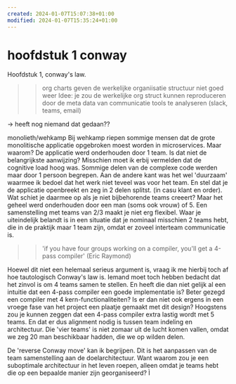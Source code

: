 ```yaml
---
created: 2024-01-07T15:07:38+01:00
modified: 2024-01-07T15:35:24+01:00
---
```


# hoofdstuk 1 conway

Hoofdstuk 1, conway's law. 
>> org charts geven de werkelijke organiisatie structuur niet goed weer
Idee: je zou de werkelijke org struct kunnen reproduceren door de meta data van communicatie tools te analyseren (slack, teams, email)

-> heeft nog niemand dat gedaan??


monolieth/wehkamp
Bij wehkamp riepen sommige mensen dat de grote monolitische applicatie opgebroken moest worden in microservices. 
Maar waarom?
De applicatie werd onderhouden door 1 team. Is dat niet de belangrijkste aanwijzing?
Misschien moet ik erbij vermelden dat de cognitive load hoog was. Sommige delen van de complexe code werden maar door 1 persoon begrepen. Aan de andere kant was het wel 'duurzaam' waarmee ik bedoel dat het werk niet teveel was voor het team.
En stel dat je de applicatie openbreekt en zeg in 2 delen splitst. (in casu klant en order). Wat schiet je daarmee op als je niet bijbehorende teams creeert? Maar het geheel werd onderhouden door een man (soms ook vrouw) of 5. Een samenstelling met teams van 2/3 maakt je niet erg flexibel. Waar je uiteindelijk belandt is in een situatie dat je nominaal misschien 2 teams hebt, die in de praktijk maar 1 team zijn, omdat er zoveel interteam communicatie is.


>>'if you have four groups working on a compiler, you'll get a 4-pass compiler' (Eric Raymond)

Hoewel dit niet een helemaal serieus argument is, vraag ik me hierbij toch af hoe tautologisch Conway's law is. Iemand moet toch hebben bedacht dat het zinvol is om 4 teams samen te stellen. En heeft die dan niet gelijk al een intuitie dat een 4-pass compiler een goede implementatie is? Beter gezegd een compiler met 4 kern-functionaliteiten?
Is er dan  niet ook ergens in een vroege fase van het project een plaatje gemaakt met dit design?
Hoogstens zou je kunnen zeggen dat een 4-pass compiler extra lastig wordt met 5 teams. En dat er dus alignment nodig is tussen team indeling en architectuur. 
Die 'vier teams' is niet zomaar uit de lucht komen vallen, omdat we zeg 20 man beschikbaar hadden, die we op wilden delen. 

De 'reverse Conway move' kan ik begrijpen. Dit is het aanpassen van de team samenstelling aan de doelarchitectuur. Want waarom zou je een suboptimale architectuur in het leven roepen, alleen omdat je teams hebt die op een bepaalde manier zijn georganiseerd?
Ì
